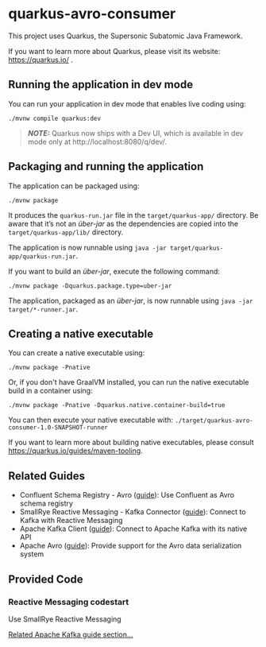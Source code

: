 # quarkus-avro-consumer

This project uses Quarkus, the Supersonic Subatomic Java Framework.

If you want to learn more about Quarkus, please visit its website: https://quarkus.io/ .

## Running the application in dev mode

You can run your application in dev mode that enables live coding using:

```shell script
./mvnw compile quarkus:dev
```

> **_NOTE:_**  Quarkus now ships with a Dev UI, which is available in dev mode only at http://localhost:8080/q/dev/.

## Packaging and running the application

The application can be packaged using:

```shell script
./mvnw package
```

It produces the `quarkus-run.jar` file in the `target/quarkus-app/` directory.
Be aware that it’s not an _über-jar_ as the dependencies are copied into the `target/quarkus-app/lib/` directory.

The application is now runnable using `java -jar target/quarkus-app/quarkus-run.jar`.

If you want to build an _über-jar_, execute the following command:

```shell script
./mvnw package -Dquarkus.package.type=uber-jar
```

The application, packaged as an _über-jar_, is now runnable using `java -jar target/*-runner.jar`.

## Creating a native executable

You can create a native executable using:

```shell script
./mvnw package -Pnative
```

Or, if you don't have GraalVM installed, you can run the native executable build in a container using:

```shell script
./mvnw package -Pnative -Dquarkus.native.container-build=true
```

You can then execute your native executable with: `./target/quarkus-avro-consumer-1.0-SNAPSHOT-runner`

If you want to learn more about building native executables, please consult https://quarkus.io/guides/maven-tooling.

## Related Guides

- Confluent Schema Registry - Avro ([guide](https://quarkus.io/guides/kafka-schema-registry-avro)): Use Confluent as
  Avro schema registry
- SmallRye Reactive Messaging - Kafka Connector ([guide](https://quarkus.io/guides/kafka-reactive-getting-started)):
  Connect to Kafka with Reactive Messaging
- Apache Kafka Client ([guide](https://quarkus.io/guides/kafka)): Connect to Apache Kafka with its native API
- Apache Avro ([guide](https://quarkus.io/guides/kafka)): Provide support for the Avro data serialization system

## Provided Code

### Reactive Messaging codestart

Use SmallRye Reactive Messaging

[Related Apache Kafka guide section...](https://quarkus.io/guides/kafka-reactive-getting-started)

